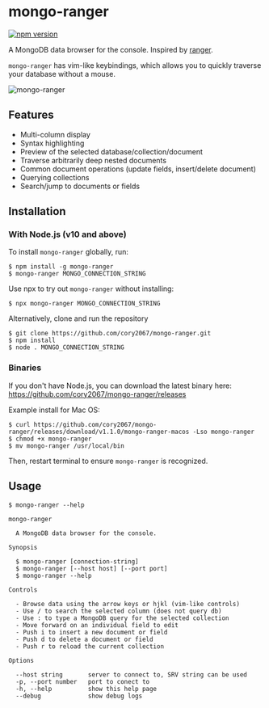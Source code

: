 # mongo-ranger

[![npm version](https://badge.fury.io/js/mongo-ranger.svg)](https://badge.fury.io/js/mongo-ranger)

A MongoDB data browser for the console. Inspired by [ranger](https://github.com/ranger/ranger).

`mongo-ranger` has vim-like keybindings, which allows you to quickly traverse your database without a mouse.

![mongo-ranger](https://user-images.githubusercontent.com/8433005/61555608-c52fb880-aa2d-11e9-996e-9ab3ac552703.png)

## Features

- Multi-column display
- Syntax highlighting
- Preview of the selected database/collection/document
- Traverse arbitrarily deep nested documents
- Common document operations (update fields, insert/delete document)
- Querying collections
- Search/jump to documents or fields

## Installation

### With Node.js (v10 and above)

To install `mongo-ranger` globally, run:

```
$ npm install -g mongo-ranger
$ mongo-ranger MONGO_CONNECTION_STRING
```

Use npx to try out `mongo-ranger` without installing:

```
$ npx mongo-ranger MONGO_CONNECTION_STRING
```

Alternatively, clone and run the repository

```
$ git clone https://github.com/cory2067/mongo-ranger.git
$ npm install
$ node . MONGO_CONNECTION_STRING
```

### Binaries

If you don't have Node.js, you can download the latest binary here: https://github.com/cory2067/mongo-ranger/releases

Example install for Mac OS:

```
$ curl https://github.com/cory2067/mongo-ranger/releases/download/v1.1.0/mongo-ranger-macos -Lso mongo-ranger
$ chmod +x mongo-ranger
$ mv mongo-ranger /usr/local/bin
```

Then, restart terminal to ensure `mongo-ranger` is recognized.

## Usage

```
$ mongo-ranger --help

mongo-ranger

  A MongoDB data browser for the console.

Synopsis

  $ mongo-ranger [connection-string]
  $ mongo-ranger [--host host] [--port port]
  $ mongo-ranger --help

Controls

  - Browse data using the arrow keys or hjkl (vim-like controls)
  - Use / to search the selected column (does not query db)
  - Use : to type a MongoDB query for the selected collection
  - Move forward on an individual field to edit
  - Push i to insert a new document or field
  - Push d to delete a document or field
  - Push r to reload the current collection

Options

  --host string       server to connect to, SRV string can be used
  -p, --port number   port to conect to
  -h, --help          show this help page
  --debug             show debug logs
```
